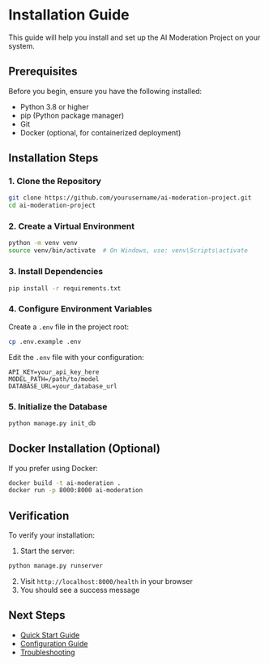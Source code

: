 # Installation Guide

This guide will help you install and set up the AI Moderation Project on your system.

## Prerequisites

Before you begin, ensure you have the following installed:

- Python 3.8 or higher
- pip (Python package manager)
- Git
- Docker (optional, for containerized deployment)

## Installation Steps

### 1. Clone the Repository

```bash
git clone https://github.com/yourusername/ai-moderation-project.git
cd ai-moderation-project
```

### 2. Create a Virtual Environment

```bash
python -m venv venv
source venv/bin/activate  # On Windows, use: venv\Scripts\activate
```

### 3. Install Dependencies

```bash
pip install -r requirements.txt
```

### 4. Configure Environment Variables

Create a `.env` file in the project root:

```bash
cp .env.example .env
```

Edit the `.env` file with your configuration:

```env
API_KEY=your_api_key_here
MODEL_PATH=/path/to/model
DATABASE_URL=your_database_url
```

### 5. Initialize the Database

```bash
python manage.py init_db
```

## Docker Installation (Optional)

If you prefer using Docker:

```bash
docker build -t ai-moderation .
docker run -p 8000:8000 ai-moderation
```

## Verification

To verify your installation:

1. Start the server:
```bash
python manage.py runserver
```

2. Visit `http://localhost:8000/health` in your browser
3. You should see a success message

## Next Steps

- [Quick Start Guide](quick-start.md)
- [Configuration Guide](configuration.md)
- [Troubleshooting](troubleshooting.md) 